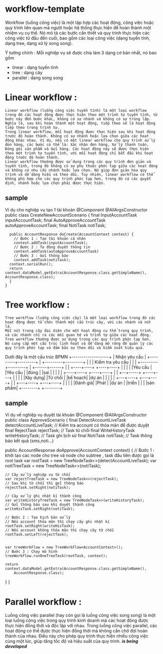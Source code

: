 # workflow-template
Workflow (luồng công việc) là một tập hợp các hoạt động, công việc hoặc quy trình liên quan mà người hoặc hệ thống thực hiện để hoàn thành một nhiệm vụ cụ thể. 
Nó mô tả các bước cần thiết và quy trình thực hiện các công việc từ đầu đến cuối, bao gồm các loại công việc (dạng tuyến tính, dạng tree, dạng xử lý song song).

Ý tưởng chính :
Mỗi nghiệp vụ sẽ được chia làm 3 dạng cơ bản nhất, nó bao gồm
 + linear : dạng tuyến tính 
 + tree : dạng cây 
 + parallel : dạng song song

# Linear workflow :
    Linear workflow (luồng công việc tuyến tính) là một loại workflow trong đó các hoạt động được thực hiện theo một trình tự tuyến tính, từ bước này đến bước khác, không có sự nhánh và không có sự trùng lặp. Nghĩa là, sau khi hoàn thành một hoạt động, tiếp theo sẽ là hoạt động tiếp theo trong trình tự.
    Trong linear workflow, mỗi hoạt động được thực hiện sau khi hoạt động trước đó hoàn thành. Không có sự nhánh hoặc lựa chọn giữa các hoạt động khác nhau. Ví dụ, nếu có một linear workflow cho quy trình xử lý đơn hàng, các bước có thể là: Xác nhận đơn hàng, Xử lý thanh toán, Đóng gói sản phẩm và Gửi hàng. Các hoạt động này sẽ được thực hiện theo một trình tự tuyến tính, với mỗi hoạt động chỉ bắt đầu khi hoạt động trước đó hoàn thành.
    Linear workflow thường được sử dụng trong các quy trình đơn giản và tuyến tính, trong đó không có sự phụ thuộc phức tạp giữa các hoạt động và không có nhu cầu nhánh hoặc lựa chọn. Nó giúp đơn giản hóa quy trình và dễ dàng hiểu và theo dõi. Tuy nhiên, linear workflow có thể không phù hợp cho các quy trình phức tạp hơn, trong đó có các quyết định, nhánh hoặc lựa chọn phải được thực hiện.

## sample 
Ví dụ cho nghiệp vụ tạo 1 tài khoản
    @Component
    @AllArgsConstructor
    public class CreateNewAccountScenario {
      final InputAccountTask inputAccountTask;
      final AutoApproveAccountTask autoApproveAccountTask;
      final NotiTask notiTask;
    
      public AccountResponse doCreate(AccountContext context) {
    	// Bước 1 : Tạo tài khoản cá nhân
    	context.addTask(inputAccountTask);
    	// Bước 2 : Tự động duyệt thông tin
        context.addTask(autoApproveAccountTask)
    	// Bước 3 : Gửi thông báo 
    	context.addTask(notiTask);
      context.serialRun();
      return context.dataModel.getExtra(AccountResponse.class.getSimpleName(), AccountResponse.class);
      }
    }
    
# Tree workflow : 
    Tree workflow (luồng công việc cây) là một loại workflow trong đó các hoạt động được tổ chức thành một cấu trúc cây, với các nhánh và nút lá.
    Mỗi nút trong cây đại diện cho một hoạt động cụ thể trong quy trình, và các nhánh chỉ ra các mối quan hệ và trình tự giữa các hoạt động.
    Tree workflow thường được sử dụng trong các quy trình phức tạp hơn.
    Nó cung cấp một cấu trúc linh hoạt và dễ dàng mở rộng để quản lý các quy trình phức tạp và đảm bảo sự theo dõi và kiểm soát hiệu quả.
Dưới đây là một cấu trúc BPMN 
    +-------------------+
    |  Nhận yêu cầu     |
    +---------+---------+
              |
    +---------+---------+
    |                   |
    |  Kiểm tra yêu cầu |
    |                   |
    +---------+---------+
              |
       +------+------+
       |             |
  +----+----+   +----+----+
  |         |   |         |
  |Yêu cầu  |   |Yêu cầu  |
  |đúng     |   |sai      |
  |         |   |         |
  +----+----+   +----+----+
       |             |
    +--+-----+   +----+---+
    |        |   |        |
    |Xây dựng|   |Từ chối |
    |kế hoạch|   |dự án   |
    |        |   |        |
    +---+----+   +---+----+
        |           |
    +---+----+   +---+----+
    |        |   |        |
    |Đánh giá|   |Phát    |
    |dự án   |   |triển   |
    |        |   |sản phẩm|
    +--------+   +--------+

## sample 
Ví dụ về nghiệp vụ duyệt tài khoản
@Component
@AllArgsConstructor
public class ApproveScenario {
  final DetectAccountLiveTask detectAccountLiveTask; // Kiểm tra account có thỏa mãn để được duyệt
  final RejectTask rejectTask; // Task từ chối 
  final WriteHistoryTask writeHistoryTask; // Task ghi lịch sử 
  final NotiTask notiTask; // Task thông báo kết quả (sms,noti...)

  public AccountResponse doApprove(AccountContext context) {
	// Bước 1 : khởi tạo các node cho tree và node cho subtree , task đầu tiên được gọi là root task
	var rootTask = new TreeNodeTask<>(detectAccountLiveTask);
	var notiTreeTask = new TreeNodeTask<>(notiTask);
	
	// Cây xử lý nghiệp vụ từ chối
	var rejectTreeTask = new TreeNodeTask<>(rejectTask);
	// Sau khi từ chối thì gửi thông báo
	rejectTask.setRight(notiTask);
	
	// Cây xử lý ghi nhật kí thành công
    var writeHistoryTreeTask = new TreeNodeTask<>(writeHistoryTask);
	// Gửi thông báo sau khi duyệt thành công 
	writeHisTask.setRight(notiTask);
	
	// Bước 2 : Tạo kịch bản xử lý
	// Nếu account thỏa mãn thì chạy cây ghi nhật kí
    rootTask.setRight(writeHisTask);
	// Nếu account không thỏa mãn thì chạy cây từ chối
    rootTask.setLeft(rejectTask);
	
	
	var treeWorkFlow = new TreeWorkFlow<AccountContext>();
	// Bước 3 : Chạy mô hình
    treeWorkFlow.runOneTreeTask(rootTask, context);
	
    return context.dataModel.getExtra(AccountResponse.class.getSimpleName(),
        AccountResponse.class);
  }
}
# Parallel workflow :
Luồng công việc parallel (hay còn gọi là luồng công việc song song) là một loại luồng công việc trong quy trình kinh doanh mà các hoạt động được thực hiện đồng thời và độc lập với nhau.
Trong luồng công việc parallel, các hoạt động có thể được thực hiện đồng thời mà không cần chờ đợi hoàn thành của nhau. Điều này cho phép quy trình thực hiện nhiều công việc cùng một lúc,
giúp tăng tốc độ và hiệu suất của quy trình.
**_is being developed_**
